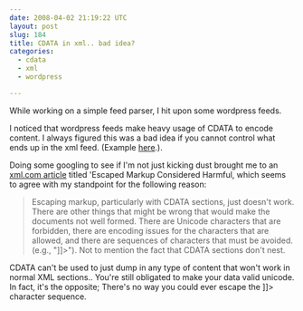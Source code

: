 ```yaml
---
date: 2008-04-02 21:19:22 UTC
layout: post
slug: 184
title: CDATA in xml.. bad idea?
categories:
  - cdata
  - xml
  - wordpress

---
```

<p>While working on a simple feed parser, I hit upon some wordpress feeds.</p>

<p>I noticed that wordpress feeds make heavy usage of CDATA to encode content. I always figured this was a bad idea if you cannot control what ends up in the xml feed. (Example <a href="http://zak.greant.com/feed/">here</a>.).</p>

<p>Doing some googling to see if I'm not just kicking dust brought me to an <a href="http://www.xml.com/pub/a/2003/08/20/embedded.html">xml.com article</a> titled 'Escaped Markup Considered Harmful, which seems to agree with my standpoint for the following reason:</p>

<blockquote><p>Escaping markup, particularly with CDATA sections, just doesn't work. There are other things that might be wrong that would make the documents not well formed. There are Unicode characters that are forbidden, there are encoding issues for the characters that are allowed, and there are sequences of characters that must be avoided. (e.g., "]]>"). Not to mention the fact that CDATA sections don't nest.
</p></blockquote>

<p>CDATA can't be used to just dump in any type of content that won't work in normal XML sections.. You're still obligated to make your data valid unicode. In fact, it's the opposite; There's no way you could ever escape the ]]>  character sequence.</p>